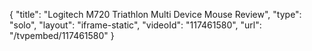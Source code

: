 {
    "title": "Logitech M720 Triathlon Multi Device Mouse Review",
    "type": "solo",
    "layout": "iframe-static",
    "videoId": "117461580",
    "url": "\/tvpembed\/117461580"
}